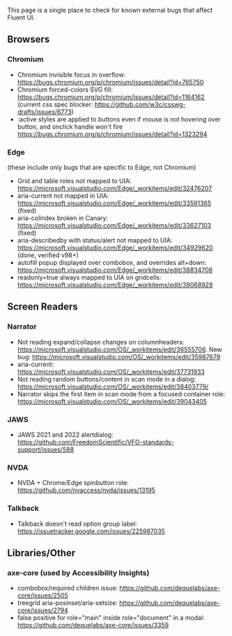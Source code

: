 This page is a single place to check for known external bugs that affect Fluent UI.

## Browsers

### Chromium

- Chromium invisible focus in overflow: https://bugs.chromium.org/p/chromium/issues/detail?id=765750
- Chromium forced-colors SVG fill: https://bugs.chromium.org/p/chromium/issues/detail?id=1164162 (current css spec blocker: https://github.com/w3c/csswg-drafts/issues/6773)
- :active styles are applied to buttons even if mouse is not hovering over button, and onclick handle won't fire https://bugs.chromium.org/p/chromium/issues/detail?id=1323294

### Edge

(these include only bugs that are specific to Edge, not Chromium)

- Grid and table roles not mapped to UIA: https://microsoft.visualstudio.com/Edge/_workitems/edit/32476207
- aria-current not mapped in UIA: https://microsoft.visualstudio.com/Edge/_workitems/edit/33591365 (fixed)
- aria-colindex broken in Canary: https://microsoft.visualstudio.com/Edge/_workitems/edit/33627103 (fixed)
- aria-describedby with status/alert not mapped to UIA: https://microsoft.visualstudio.com/Edge/_workitems/edit/34929620 (done, verified v98+)
- autofill popup displayed over combobox, and overrides alt+down: https://microsoft.visualstudio.com/Edge/_workitems/edit/38834708
- readonly=true always mapped to UIA on gridcells: https://microsoft.visualstudio.com/Edge/_workitems/edit/39068928

## Screen Readers

### Narrator

- Not reading expand/collapse changes on columnheaders: https://microsoft.visualstudio.com/OS/_workitems/edit/36555706. New bug: https://microsoft.visualstudio.com/OS/_workitems/edit/35987679
- aria-current: https://microsoft.visualstudio.com/OS/_workitems/edit/37731933
- Not reading random buttons/content in scan mode in a dialog: https://microsoft.visualstudio.com/OS/_workitems/edit/38403779/
- Narrator skips the first item in scan mode from a focused container role: https://microsoft.visualstudio.com/OS/_workitems/edit/39043405

### JAWS

- JAWS 2021 and 2022 alertdialog: https://github.com/FreedomScientific/VFO-standards-support/issues/588

### NVDA

- NVDA + Chrome/Edge spinbutton role: https://github.com/nvaccess/nvda/issues/13195

### Talkback

- Talkback doesn't read option group label: https://issuetracker.google.com/issues/225987035

## Libraries/Other

### axe-core (used by Accessibility Insights)

- combobox/required children issue: https://github.com/dequelabs/axe-core/issues/2505
- treegrid aria-posinset/aria-setsize: https://github.com/dequelabs/axe-core/issues/2794
- false positive for role="main" inside role="document" in a modal: https://github.com/dequelabs/axe-core/issues/3359
